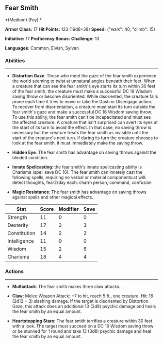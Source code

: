 ## Fear Smith
*(Medium) (Fey) *

**Armor Class:** 17
**Hit Points:** 123 (19d8+38)
**Speed:** {"walk": 40, "climb": 15}

**Initiative:** 17
**Proficiency Bonus:**
**Challenge:** 10

**Languages:** Common, Elvish, Sylvan

### Abilities
 --- 
- **Distortion Gaze**: Those who meet the gaze of the fear smith experience the world seeming to twist at unnatural angles beneath their feet. When a creature that can see the fear smith's eye starts its turn within 30 feet of the fear smith, the creature must make a successful DC 16 Wisdom saving throw or become disoriented. While disoriented, the creature falls prone each time it tries to move or take the Dash or Disengage action. To recover from disorientation, a creature must start its turn outside the fear smith's gaze and make a successful DC 16 Wisdom saving throw. To use this ability, the fear smith can't be incapacitated and must see the affected creature. A creature that isn't surprised can avert its eyes at the start of its turn to avoid the effect. In that case, no saving throw is necessary but the creature treats the fear smith as invisible until the start of the creature's next turn. If during its turn the creature chooses to look at the fear smith, it must immediately make the saving throw.

- **Hidden Eye**: The fear smith has advantage on saving throws against the blinded condition.

- **Innate Spellcasting**: the fear smith's innate spellcasting ability is Charisma (spell save DC 16). The fear smith can innately cast the following spells, requiring no verbal or material components:at will: detect thoughts, fear2/day each: charm person, command, confusion

- **Magic Resistance**: The fear smith has advantage on saving throws against spells and other magical effects.



| Stat | Score | Modifier | Save |
| ---- | ---- | ---- | ---- |
| Strength | 11 | 0 | 0 |
| Dexterity | 17 | 3 | 3 |
| Constitution | 14 | 2 | 2 |
| Intelligence | 11 | 0 | 0 |
| Wisdom | 15 | 2 | 6 |
| Charisma | 18 | 4 | 4 |

### Actions
 --- 
- **Multiattack**: The fear smith makes three claw attacks.

- **Claw**: Melee Weapon Attack: +7 to hit, reach 5 ft., one creature. Hit: 16 (2d12 + 3) slashing damage. If the target is disoriented by Distortion Gaze, this attack does an additional 13 (3d8) psychic damage and heals the fear smith by an equal amount.

- **Heartstopping Stare**: The fear smith terrifies a creature within 30 feet with a look. The target must succeed on a DC 16 Wisdom saving throw or be stunned for 1 round and take 13 (3d8) psychic damage and heal the fear smith by an equal amount.

